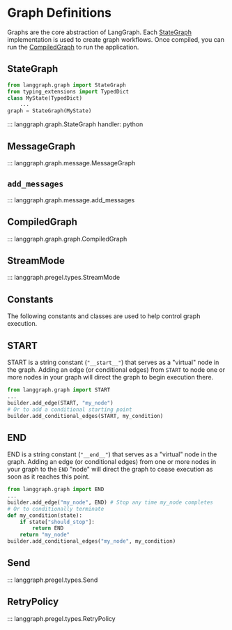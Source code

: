 # Graph Definitions

Graphs are the core abstraction of LangGraph. Each [StateGraph](#stategraph) implementation is used to create graph workflows. Once compiled, you can run the [CompiledGraph](#compiledgraph) to run the application.

## StateGraph

```python
from langgraph.graph import StateGraph
from typing_extensions import TypedDict
class MyState(TypedDict)
    ...
graph = StateGraph(MyState)
```

::: langgraph.graph.StateGraph
handler: python

## MessageGraph

::: langgraph.graph.message.MessageGraph

## `add_messages`

::: langgraph.graph.message.add_messages

## CompiledGraph

::: langgraph.graph.graph.CompiledGraph

## StreamMode

::: langgraph.pregel.types.StreamMode

## Constants

The following constants and classes are used to help control graph execution.

## START

START is a string constant (`"__start__"`) that serves as a "virtual" node in the graph.
Adding an edge (or conditional edges) from `START` to node one or more nodes in your graph
will direct the graph to begin execution there.

```python
from langgraph.graph import START
...
builder.add_edge(START, "my_node")
# Or to add a conditional starting point
builder.add_conditional_edges(START, my_condition)
```

## END

END is a string constant (`"__end__"`) that serves as a "virtual" node in the graph. Adding
an edge (or conditional edges) from one or more nodes in your graph to the `END` "node" will
direct the graph to cease execution as soon as it reaches this point.

```python
from langgraph.graph import END
...
builder.add_edge("my_node", END) # Stop any time my_node completes
# Or to conditionally terminate
def my_condition(state):
    if state["should_stop"]:
        return END
    return "my_node"
builder.add_conditional_edges("my_node", my_condition)
```

## Send

::: langgraph.pregel.types.Send

## RetryPolicy

::: langgraph.pregel.types.RetryPolicy

